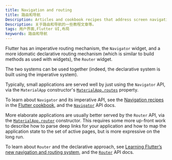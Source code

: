 ```yaml
---
title: Navigation and routing
title: 路由和导航
Description: Articles and cookbook recipes that address screen navigation.
Description: 关于路由和导航的一些教程文章等。
tags: 用户界面,Flutter UI,布局
keywords: 路由和导航
---
```


Flutter has an imperative routing mechanism, the `Navigator` widget,
and a more idomatic declarative routing mechanism (which is similar to
build methods as used with widgets), the `Router` widget.

The two systems can be used together (indeed, the declarative system
is built using the imperative system).

Typically, small applications are served well by just using the
`Navigator` API, via the `MaterialApp` constructor's
[`MaterialApp.routes`][] property.

To learn about `Navigator` and its imperative API, see the
[Navigation recipes][] in the [Flutter cookbook][], and the
[`Navigator`][] API docs.

More elaborate applications are usually better served by the `Router`
API, via the [`MaterialApp.router`] constructor. This requires some
more up-front work to describe how to parse deep links for your
application and how to map the application state to the set of active
pages, but is more expressive on the long run.

To learn about `Router` and the declarative approach, see [Learning
Flutter’s new navigation and routing system][], and the [`Router`][]
API docs.

[Flutter cookbook]: /docs/cookbook
[Learning Flutter’s new navigation and routing system]: {{site.flutter-medium}}/learning-flutters-new-navigation-and-routing-system-7c9068155ade
[Navigation recipes]: /docs/cookbook/navigation
[`Navigator`]: {{site.api}}/flutter/widgets/Navigator-class.html
[`Router`]: {{site.api}}/flutter/widgets/Router-class.html
[`MaterialApp.routes`]: {{site.api}}/flutter/material/MaterialApp/routes.html
[`MaterialApp.router`]: {{site.api}}/flutter/material/MaterialApp/MaterialApp.router.html
